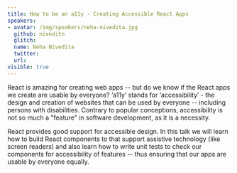 ```yaml
---
title: How to be an a11y - Creating Accessible React Apps
speakers:
- avatar: /img/speakers/neha-nivedita.jpg
  github: niveditn
  glitch:
  name: Neha Nivedita
  twitter:
  url:
visible: true
---
```


React is amazing for creating web apps -- but do we know if the React apps we create are usable by everyone? ‘a11y’ stands for ‘accessibility’ - the design and creation of websites that can be used by everyone -- including persons with disabilities. Contrary to popular conceptions, accessibility is not so much a "feature" in software development, as it is a necessity.

React provides good support for accessible design. In this talk we will learn how to build React components to that support assistive technology (like screen readers) and also learn how to write unit tests to check our components for accessibility of features -- thus ensuring that our apps are usable by everyone equally.
